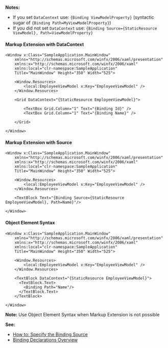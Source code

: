 **Notes:**
* If you set `DataContext` use: `{Binding ViewModelProperty}` (syntactic sugar of `{Binding Path=MyViewModelProperty}`)
* If you did not set `DataContext` use: `{Binding Source={StaticResource ViewModel}, Path=ViewModelProperty}`

#### Markup Extension with DataContext
```
<Window x:Class="SampleApplication.MainWindow"
    xmlns="http://schemas.microsoft.com/winfx/2006/xaml/presentation"
    xmlns:x="http://schemas.microsoft.com/winfx/2006/xaml"
    xmlns:local="clr-namespace:SampleApplication"
    Title="MainWindow" Height="350" Width="525">
	
    <Window.Resources>
        <local:EmployeeViewModel x:Key="EmployeeViewModel" />
    </Window.Resources>
	
    <Grid DataContext="{StaticResource EmployeeViewModel}">

        <TextBox Grid.Column="1" Text="{Binding Id}" />
        <TextBox Grid.Column="1" Text="{Binding Name}" />
		
    </Grid>
	
</Window>
```

#### Markup Extension with Source
```
<Window x:Class="SampleApplication.MainWindow"
    xmlns="http://schemas.microsoft.com/winfx/2006/xaml/presentation"
    xmlns:x="http://schemas.microsoft.com/winfx/2006/xaml"
    xmlns:local="clr-namespace:SampleApplication"
    Title="MainWindow" Height="350" Width="525">
	
    <Window.Resources>
        <local:EmployeeViewModel x:Key="EmployeeViewModel" />
    </Window.Resources>
	
    <TextBlock Text="{Binding Source={StaticResource EmployeeViewModel}, Path=Name}"/>
	
</Window>
```

#### Object Element Syntax
```
<Window x:Class="SampleApplication.MainWindow"
    xmlns="http://schemas.microsoft.com/winfx/2006/xaml/presentation"
    xmlns:x="http://schemas.microsoft.com/winfx/2006/xaml"
    xmlns:local="clr-namespace:SampleApplication"
    Title="MainWindow" Height="350" Width="525">
	
    <Window.Resources>
        <local:EmployeeViewModel x:Key="EmployeeViewModel" />
    </Window.Resources>
	
	<TextBlock DataContext="{StaticResource EmployeeViewModel}">
	  <TextBlock.Text>
		<Binding Path="Name"/>
	  </TextBlock.Text>
	</TextBlock>
	
</Window>
```
**Note:** Use Object Element Syntax when Markup Extension is not possible

**See:**
* [How to: Specify the Binding Source](https://docs.microsoft.com/en-us/dotnet/framework/wpf/data/how-to-specify-the-binding-source)
* [Binding Declarations Overview](https://docs.microsoft.com/en-us/dotnet/framework/wpf/data/binding-declarations-overview)
